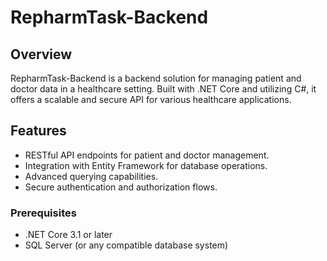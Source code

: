 # RepharmTask-Backend

## Overview
RepharmTask-Backend is a backend solution for managing patient and doctor data in a healthcare setting. Built with .NET Core and utilizing C#, it offers a scalable and secure API for various healthcare applications.

## Features
- RESTful API endpoints for patient and doctor management.
- Integration with Entity Framework for database operations.
- Advanced querying capabilities.
- Secure authentication and authorization flows.

### Prerequisites
- .NET Core 3.1 or later
- SQL Server (or any compatible database system)



